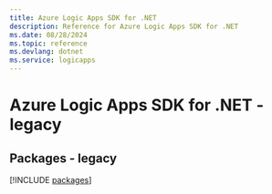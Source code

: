 ```yaml
---
title: Azure Logic Apps SDK for .NET
description: Reference for Azure Logic Apps SDK for .NET
ms.date: 08/28/2024
ms.topic: reference
ms.devlang: dotnet
ms.service: logicapps
---
```

# Azure Logic Apps SDK for .NET - legacy
## Packages - legacy
[!INCLUDE [packages](logic-apps-index.md)]